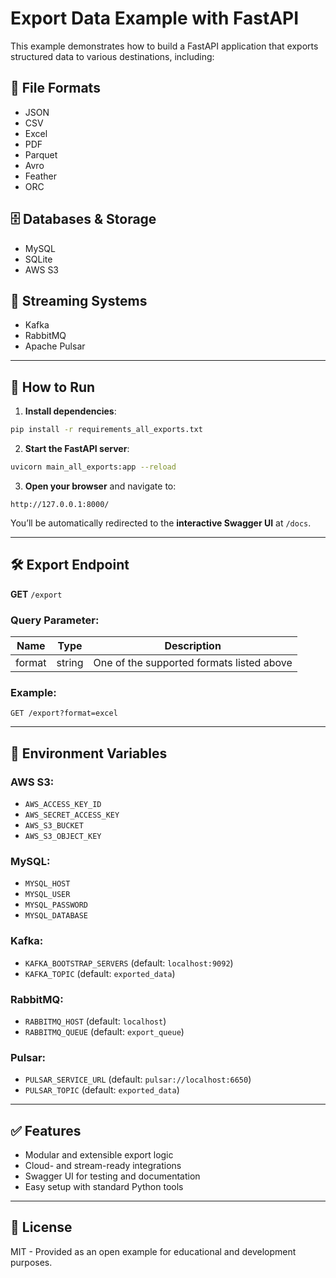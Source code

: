# Export Data Example with FastAPI

This example demonstrates how to build a FastAPI application that exports structured data to various destinations, including:

## 📁 File Formats
- JSON
- CSV
- Excel
- PDF
- Parquet
- Avro
- Feather
- ORC

## 🗄 Databases & Storage
- MySQL
- SQLite
- AWS S3

## 🔄 Streaming Systems
- Kafka
- RabbitMQ
- Apache Pulsar

---

## 🚀 How to Run

1. **Install dependencies**:

```bash
pip install -r requirements_all_exports.txt
```

2. **Start the FastAPI server**:

```bash
uvicorn main_all_exports:app --reload
```

3. **Open your browser** and navigate to:

```
http://127.0.0.1:8000/
```

You’ll be automatically redirected to the **interactive Swagger UI** at `/docs`.

---

## 🛠 Export Endpoint

**GET** `/export`

### Query Parameter:
| Name   | Type   | Description |
|--------|--------|-------------|
| format | string | One of the supported formats listed above |

### Example:
```http
GET /export?format=excel
```

---

## 🔐 Environment Variables

### AWS S3:
- `AWS_ACCESS_KEY_ID`
- `AWS_SECRET_ACCESS_KEY`
- `AWS_S3_BUCKET`
- `AWS_S3_OBJECT_KEY`

### MySQL:
- `MYSQL_HOST`
- `MYSQL_USER`
- `MYSQL_PASSWORD`
- `MYSQL_DATABASE`

### Kafka:
- `KAFKA_BOOTSTRAP_SERVERS` (default: `localhost:9092`)
- `KAFKA_TOPIC` (default: `exported_data`)

### RabbitMQ:
- `RABBITMQ_HOST` (default: `localhost`)
- `RABBITMQ_QUEUE` (default: `export_queue`)

### Pulsar:
- `PULSAR_SERVICE_URL` (default: `pulsar://localhost:6650`)
- `PULSAR_TOPIC` (default: `exported_data`)

---

## ✅ Features

- Modular and extensible export logic
- Cloud- and stream-ready integrations
- Swagger UI for testing and documentation
- Easy setup with standard Python tools

---

## 📄 License

MIT - Provided as an open example for educational and development purposes.

